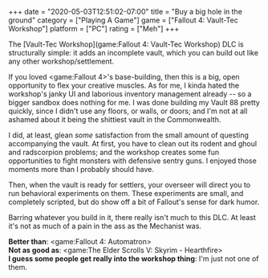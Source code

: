 +++
date = "2020-05-03T12:51:02-07:00"
title = "Buy a big hole in the ground"
category = ["Playing A Game"]
game = ["Fallout 4: Vault-Tec Workshop"]
platform = ["PC"]
rating = ["Meh"]
+++

The [Vault-Tec Workshop](game:Fallout 4: Vault-Tec Workshop) DLC is structurally simple: it adds an incomplete vault, which you can build out like any other workshop/settlement.

If you loved <game:Fallout 4>'s base-building, then this is a big, open opportunity to flex your creative muscles.  As for me, I kinda hated the workshop's janky UI and laborious inventory management already -- so a bigger sandbox does nothing for me.  I was done building my Vault 88 pretty quickly, since I didn't use any floors, or walls, or doors; and I'm not at all ashamed about it being the shittiest vault in the Commonwealth.

I did, at least, glean <i>some</i> satisfaction from the small amount of questing accompanying the vault.  At first, you have to clean out its rodent and ghoul and radscorpion problems; and the workshop creates some fun opportunities to fight monsters with defensive sentry guns.  I enjoyed those moments more than I probably should have.

Then, when the vault is ready for settlers, your overseer will direct you to run behavioral experiments on them.  These experiments are small, and completely scripted, but do show off a bit of Fallout's sense for dark humor.

Barring whatever you build in it, there really isn't much to this DLC.  At least it's not as much of a pain in the ass as the Mechanist was.

<b>Better than</b>: <game:Fallout 4: Automatron>  
<b>Not as good as</b>: <game:The Elder Scrolls V: Skyrim - Hearthfire>  
<b>I guess some people get really into the workshop thing</b>: I'm just not one of them.

